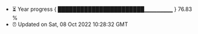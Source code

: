 - ⏳ Year progress { ███████████████████████▁▁▁▁▁▁▁ } 76.83 %
- ⏰ Updated on Sat, 08 Oct 2022 10:28:32 GMT

